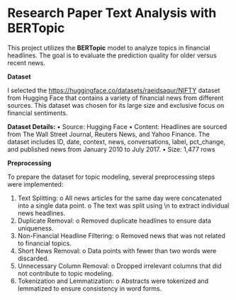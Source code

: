 # Research Paper Text Analysis with BERTopic
This project utilizes the **BERTopic** model to analyze topics in financial headlines. The goal is to evaluate the prediction quality for older versus recent news.

**Dataset**

I selected the https://huggingface.co/datasets/raeidsaqur/NIFTY dataset from Hugging Face that contains a variety of financial news from different sources. This dataset was chosen for its large size and exclusive focus on financial sentiments.

**Dataset Details:**
•	Source: Hugging Face 
•	Content: Headlines are sourced from The Wall Street Journal, Reuters News, and Yahoo Finance. The dataset includes ID, date, context, news, conversations, label, pct_change, and published news from January 2010 to July 2017.
•	Size: 1,477 rows

**Preprocessing**

To prepare the dataset for topic modeling, several preprocessing steps were implemented:
1.	Text Splitting:
o	All news articles for the same day were concatenated into a single data point.
o	The text was split using \n to extract individual news headlines.
2.	Duplicate Removal:
o	Removed duplicate headlines to ensure data uniqueness.
3.	Non-Financial Headline Filtering:
o	Removed news that was not related to financial topics.
4.	Short News Removal:
o	Data points with fewer than two words were discarded.
5.	Unnecessary Column Removal:
o	Dropped irrelevant columns that did not contribute to topic modeling.
6.	Tokenization and Lemmatization:
o	Abstracts were tokenized and lemmatized to ensure consistency in word forms.


